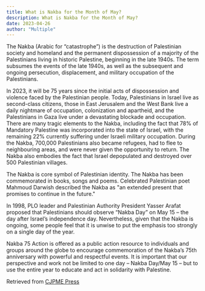 ```yaml
---
title: What is Nakba for the Month of May?
description: What is Nakba for the Month of May?
date: 2023-04-26
author: "Multiple"
---
```


The Nakba (Arabic for “catastrophe”) is the destruction of Palestinian society and homeland and the permanent dispossession of a majority of the Palestinians living in historic Palestine, beginning in the late 1940s. The term subsumes the events of the late 1940s, as well as the subsequent and ongoing persecution, displacement, and military occupation of the Palestinians.

<!-- excerpt -->

In 2023, it will be 75 years since the initial acts of dispossession and violence faced by the Palestinian people. Today, Palestinians in Israel live as second-class citizens, those in East Jerusalem and the West Bank live a daily nightmare of occupation, colonization and apartheid, and the Palestinians in Gaza live under a devastating blockade and occupation.
There are many tragic elements to the Nakba, including the fact that 78% of Mandatory Palestine was incorporated into the state of Israel, with the remaining 22% currently suffering under Israeli military occupation. During the Nakba, 700,000 Palestinians also became refugees, had to flee to neighbouring areas, and were never given the opportunity to return. The Nakba also embodies the fact that Israel depopulated and destroyed over 500 Palestinian villages.

The Nakba is core symbol of Palestinian identity. The Nakba has been commemorated in books, songs and poems. Celebrated Palestinian poet Mahmoud Darwish described the Nakba as "an extended present that promises to continue in the future."

In 1998, PLO leader and Palestinian Authority President Yasser Arafat proposed that Palestinians should observe “Nakba Day” on May 15 – the day after Israel’s independence day. Nevertheless, given that the Nakba is ongoing, some people feel that it is unwise to put the emphasis too strongly on a single day of the year.

Nakba 75 Action is offered as a public action resource to individuals and groups around the globe to encourage commemoration of the Nakba’s 75th anniversary with powerful and respectful events. It is important that our perspective and work not be limited to one day – Nakba Day/May 15 – but to use the entire year to educate and act in solidarity with Palestine.

Retrieved from [CJPME Press](https://www.cjpme.org/press_releases)
